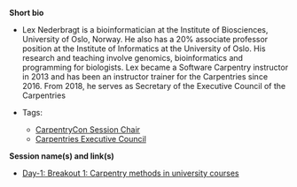 **Short bio**

- Lex Nederbragt is a bioinformatician at the Institute of Biosciences,
  University of Oslo, Norway. He also has a 20% associate professor position
  at the Institute of Informatics at the University of Oslo. 
  His research and teaching involve genomics, bioinformatics and programming for biologists. 
  Lex became a Software Carpentry instructor in 2013 
  and has been an instructor trainer for the Carpentries since 2016.
  From 2018, he serves as Secretary of the Executive Council of the Carpentries


- Tags: 
  - [CarpentryCon Session Chair](https://github.com/carpentries/carpentrycon/blob/master/ShortBio/SessionChairs/LexNederbragt-bio.md)
  - [Carpentries Executive Council](http://carpentries.org/governance/) 
 
**Session name(s) and link(s)**

- [Day-1: Breakout 1: Carpentry methods in university courses](https://github.com/carpentries/carpentrycon/blob/master/Sessions/2018-05-30/04-Breakout-1-Carpentry-Methods-In-University-Courses/Abstract.md)

